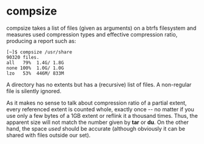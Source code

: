 # compsize

compsize takes a list of files (given as arguments) on a btrfs filesystem
and measures used compression types and effective compression ratio,
producing a report such as:

```
[~]$ compsize /usr/share
90320 files.
all   79%  1.4G/ 1.8G
none 100%  1.0G/ 1.0G
lzo   53%  446M/ 833M
```

A directory has no extents but has a (recursive) list of files.  A
non-regular file is silently ignored.

As it makes no sense to talk about compression ratio of a partial extent,
every referenced extent is counted whole, exactly once -- no matter if you
use only a few bytes of a 1GB extent or reflink it a thousand times.  Thus,
the apparent size will not match the number given by **tar** or **du**.  On
the other hand, the space _used_ should be accurate (although obviously it
can be shared with files outside our set).
